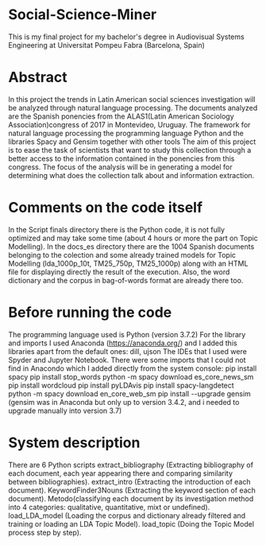 # Social-Science-Miner
This is my final project for my bachelor's degree in Audiovisual Systems Engineering at Universitat Pompeu Fabra (Barcelona, Spain)

# Abstract
In this project the trends in Latin American social sciences investigation will be analyzed through natural language processing.
The documents analyzed are the Spanish ponencies from the ALAS1(Latin American Sociology Association)congress of 2017 in Montevideo, Uruguay.
The framework for natural language processing the programming language Python and the libraries Spacy and Gensim together with other tools 
The aim of this project is to ease the task of scientists that want to study this collection through a better access to the information contained in the ponencies from this congress.
The focus of the analysis will be in generating a model for determining what does the collection talk about and information extraction.

# Comments on the code itself
In the Script finals directory there is the Python code, it is not fully optimized and may take some time (about 4 hours or more the part on Topic Modelling).
In the docs_es directory there are the 1004 Spanish documents belonging to the colection and some already trained models for Topic Modelling (lda_1000p_10t, TM25_750p, TM25_1000p) along with an HTML file for displaying directly the result of the execution.
Also, the word dictionary and the corpus in bag-of-words format are already there too.

# Before running the code
The programming language used is Python (version 3.7.2)
For the library and imports I used Anaconda (https://anaconda.org/) and I added this libraries apart from the default ones:
dill, ujson
The IDEs that I used were Spyder and Jupyter Notebook.
There were some imports that I could not find in Anacondo which I added directly from the system console:
pip install spacy
pip install stop_words
python -m spacy download es_core_news_sm
pip install wordcloud
pip install pyLDAvis
pip install spacy-langdetect 
python -m spacy download en_core_web_sm
pip install --upgrade gensim (gensim was in Anaconda but only up to version 3.4.2, and i needed to upgrade manually into version 3.7)

# System description
There are 6 Python scripts 
extract_bibliography (Extracting bibliography of each document, each year appearing there and comparing similarity between bibliographies).
extract_intro (Extracting the introduction of each document).
KeywordFinder3Nouns (Extracting the keyword section of each document).
Metodo(classifying each document by its investigation method into 4 categories: qualitative, quantitative, mixt or undefined).
load_LDA_model (Loading the corpus and dictionary already filtered and training or loading an LDA Topic Model).
load_topic (Doing the Topic Model process step by step).
